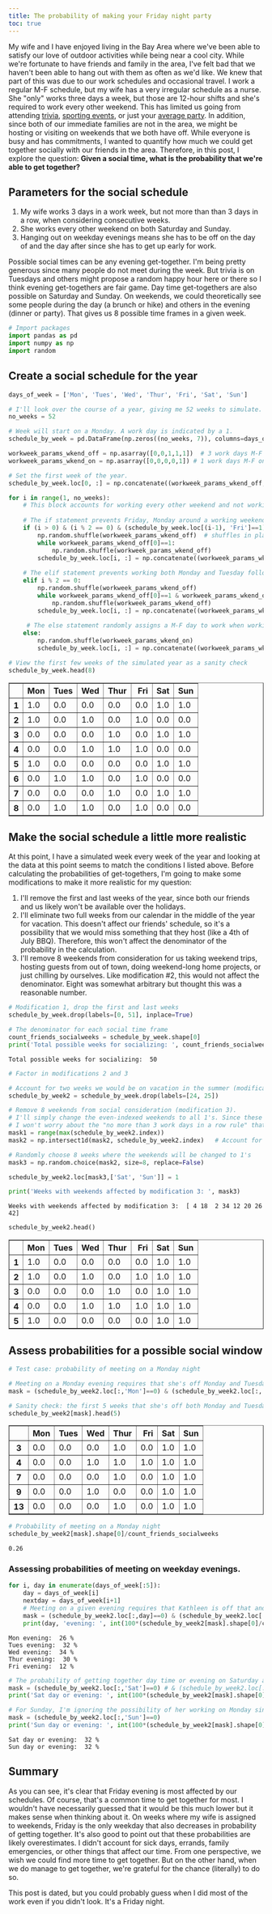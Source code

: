 ```yaml
---
title: The probability of making your Friday night party
toc: true
---
```


My wife and I have enjoyed living in the Bay Area where we've been able to satisfy our love of outdoor activities while being near a cool city. While we're fortunate to have friends and family in the area, I've felt bad that we haven't been able to hang out with them as often as we'd like. We knew that part of this was due to our work schedules and occasional travel. I work a regular M-F schedule, but my wife has a very irregular schedule as a nurse. She "only" works three days a week, but those are 12-hour shifts and she's required to work every other weekend. This has limited us going from attending [trivia](https://www.yieldandpause.com/trivia/), [sporting events](https://www.nhl.com/sharks), or just your [average party](https://media.giphy.com/media/wAxlCmeX1ri1y/giphy.gif). In addition, since both of our immediate families are not in the area, we might be hosting or visiting on weekends that we both have off. While everyone is busy and has commitments, I wanted to quantify how much we could get together socially with our friends in the area. Therefore, in this post, I explore the question: **Given a social time, what is the probability that we're able to get together?**

## Parameters for the social schedule

1. My wife works 3 days in a work week, but not more than than 3 days in a row, when considering consecutive weeks.
2. She works every other weekend on both Saturday and Sunday.
3. Hanging out on weekday evenings means she has to be off on the day of and the day after since she has to get up early for work.

Possible social times can be any evening get-together. I'm being pretty generous since many people do not meet during the week. But trivia is on Tuesdays and others might propose a random happy hour here or there so I think evening get-togethers are fair game. Day time get-togethers are also possible on Saturday and Sunday. On weekends, we could theoretically see some people during the day (a brunch or hike) and others in the evening (dinner or party). That gives us 8 possible time frames in a given week.


```python
# Import packages
import pandas as pd
import numpy as np
import random
```

## Create a social schedule for the year


```python
days_of_week = ['Mon', 'Tues', 'Wed', 'Thur', 'Fri', 'Sat', 'Sun']
```


```python
# I'll look over the course of a year, giving me 52 weeks to simulate.
no_weeks = 52

# Week will start on a Monday. A work day is indicated by a 1.
schedule_by_week = pd.DataFrame(np.zeros((no_weeks, 7)), columns=days_of_week)

workweek_params_wkend_off = np.asarray([0,0,1,1,1])  # 3 work days M-F on weekends she has off
workweek_params_wkend_on = np.asarray([0,0,0,0,1]) # 1 work days M-F on weekends she has on

# Set the first week of the year.
schedule_by_week.loc[0, :] = np.concatenate((workweek_params_wkend_off, np.asarray([0,0])))

for i in range(1, no_weeks):
    # This block accounts for working every other weekend and not working >3 days in a row
    
    # The if statement prevents Friday, Monday around a working weekend
    if (i > 0) & (i % 2 == 0) & (schedule_by_week.loc[(i-1), 'Fri']==1):
        np.random.shuffle(workweek_params_wkend_off)  # shuffles in place
        while workweek_params_wkend_off[0]==1:
            np.random.shuffle(workweek_params_wkend_off) 
        schedule_by_week.loc[i, :] = np.concatenate((workweek_params_wkend_off, np.asarray([0,0])))
    
    # The elif statement prevents working both Monday and Tuesday following a working weekend
    elif i % 2 == 0:
        np.random.shuffle(workweek_params_wkend_off) 
        while workweek_params_wkend_off[0]==1 & workweek_params_wkend_off[1]==1:
            np.random.shuffle(workweek_params_wkend_off) 
        schedule_by_week.loc[i, :] = np.concatenate((workweek_params_wkend_off, np.asarray([0,0])))
    
     # The else statement randomly assigns a M-F day to work when working on the weekend
    else: 
        np.random.shuffle(workweek_params_wkend_on)
        schedule_by_week.loc[i, :] = np.concatenate((workweek_params_wkend_on, np.asarray([1,1])))
```


```python
# View the first few weeks of the simulated year as a sanity check
schedule_by_week.head(8)
```




<div>
<style scoped>
    .dataframe tbody tr th:only-of-type {
        vertical-align: middle;
    }

    .dataframe tbody tr th {
        vertical-align: top;
    }

    .dataframe thead th {
        text-align: right;
    }
</style>
<table border="1" class="dataframe">
  <thead>
    <tr style="text-align: right;">
      <th></th>
      <th>Mon</th>
      <th>Tues</th>
      <th>Wed</th>
      <th>Thur</th>
      <th>Fri</th>
      <th>Sat</th>
      <th>Sun</th>
    </tr>
  </thead>
  <tbody>
    <tr>
      <th>1</th>
      <td>1.0</td>
      <td>0.0</td>
      <td>0.0</td>
      <td>0.0</td>
      <td>0.0</td>
      <td>1.0</td>
      <td>1.0</td>
    </tr>
    <tr>
      <th>2</th>
      <td>1.0</td>
      <td>0.0</td>
      <td>1.0</td>
      <td>0.0</td>
      <td>1.0</td>
      <td>0.0</td>
      <td>0.0</td>
    </tr>
    <tr>
      <th>3</th>
      <td>0.0</td>
      <td>0.0</td>
      <td>0.0</td>
      <td>1.0</td>
      <td>0.0</td>
      <td>1.0</td>
      <td>1.0</td>
    </tr>
    <tr>
      <th>4</th>
      <td>0.0</td>
      <td>0.0</td>
      <td>1.0</td>
      <td>1.0</td>
      <td>1.0</td>
      <td>0.0</td>
      <td>0.0</td>
    </tr>
    <tr>
      <th>5</th>
      <td>1.0</td>
      <td>0.0</td>
      <td>0.0</td>
      <td>0.0</td>
      <td>0.0</td>
      <td>1.0</td>
      <td>1.0</td>
    </tr>
    <tr>
      <th>6</th>
      <td>0.0</td>
      <td>1.0</td>
      <td>1.0</td>
      <td>0.0</td>
      <td>1.0</td>
      <td>0.0</td>
      <td>0.0</td>
    </tr>
    <tr>
      <th>7</th>
      <td>0.0</td>
      <td>0.0</td>
      <td>0.0</td>
      <td>1.0</td>
      <td>0.0</td>
      <td>1.0</td>
      <td>1.0</td>
    </tr>
    <tr>
      <th>8</th>
      <td>0.0</td>
      <td>1.0</td>
      <td>1.0</td>
      <td>0.0</td>
      <td>1.0</td>
      <td>0.0</td>
      <td>0.0</td>
    </tr>
  </tbody>
</table>
</div>



## Make the social schedule a little more realistic

At this point, I have a simulated week every week of the year and looking at the data at this point seems to match the conditions I listed above. Before calculating the probabilities of get-togethers, I'm going to make some modifications to make it more realistic for my question:
1. I'll remove the first and last weeks of the year, since both our friends and us likely won't be available over the holidays.
2. I'll eliminate two full weeks from our calendar in the middle of the year for vacation. This doesn't affect our friends' schedule, so it's a possibility that we would miss something that they host (like a 4th of July BBQ). Therefore, this won't affect the denominator of the probability in the calculation.
3. I'll remove 8 weekends from consideration for us taking weekend trips, hosting guests from out of town, doing weekend-long home  projects, or just chilling by ourselves. Like modification #2, this would not affect the denominator. Eight was somewhat arbitrary but thought this was a reasonable number.


```python
# Modification 1, drop the first and last weeks
schedule_by_week.drop(labels=[0, 51], inplace=True)
```


```python
# The denominator for each social time frame
count_friends_socialweeks = schedule_by_week.shape[0]
print('Total possible weeks for socializing: ', count_friends_socialweeks)
```

    Total possible weeks for socializing:  50



```python
# Factor in modifications 2 and 3 
```


```python
# Account for two weeks we would be on vacation in the summer (modification 2)
schedule_by_week2 = schedule_by_week.drop(labels=[24, 25]) 
```


```python
# Remove 8 weekends from social consideration (modification 3).
# I'll simply change the even-indexed weekends to all 1's. Since these aren't work days per se,
# I won't worry about the "no more than 3 work days in a row rule" that I listed at the beginning.
mask1 = range(max(schedule_by_week2.index))
mask2 = np.intersect1d(mask2, schedule_by_week2.index)   # Account for weeks I dropped in mods 1 and 2

# Randomly choose 8 weeks where the weekends will be changed to 1's
mask3 = np.random.choice(mask2, size=8, replace=False)

schedule_by_week2.loc[mask3,['Sat', 'Sun']] = 1
```


```python
print('Weeks with weekends affected by modification 3: ', mask3)
```

    Weeks with weekends affected by modification 3:  [ 4 18  2 34 12 20 26 42]



```python
schedule_by_week2.head()
```




<div>
<style scoped>
    .dataframe tbody tr th:only-of-type {
        vertical-align: middle;
    }

    .dataframe tbody tr th {
        vertical-align: top;
    }

    .dataframe thead th {
        text-align: right;
    }
</style>
<table border="1" class="dataframe">
  <thead>
    <tr style="text-align: right;">
      <th></th>
      <th>Mon</th>
      <th>Tues</th>
      <th>Wed</th>
      <th>Thur</th>
      <th>Fri</th>
      <th>Sat</th>
      <th>Sun</th>
    </tr>
  </thead>
  <tbody>
    <tr>
      <th>1</th>
      <td>1.0</td>
      <td>0.0</td>
      <td>0.0</td>
      <td>0.0</td>
      <td>0.0</td>
      <td>1.0</td>
      <td>1.0</td>
    </tr>
    <tr>
      <th>2</th>
      <td>1.0</td>
      <td>0.0</td>
      <td>1.0</td>
      <td>0.0</td>
      <td>1.0</td>
      <td>1.0</td>
      <td>1.0</td>
    </tr>
    <tr>
      <th>3</th>
      <td>0.0</td>
      <td>0.0</td>
      <td>0.0</td>
      <td>1.0</td>
      <td>0.0</td>
      <td>1.0</td>
      <td>1.0</td>
    </tr>
    <tr>
      <th>4</th>
      <td>0.0</td>
      <td>0.0</td>
      <td>1.0</td>
      <td>1.0</td>
      <td>1.0</td>
      <td>1.0</td>
      <td>1.0</td>
    </tr>
    <tr>
      <th>5</th>
      <td>1.0</td>
      <td>0.0</td>
      <td>0.0</td>
      <td>0.0</td>
      <td>0.0</td>
      <td>1.0</td>
      <td>1.0</td>
    </tr>
  </tbody>
</table>
</div>



## Assess probabilities for a possible social window


```python
# Test case: probability of meeting on a Monday night

# Meeting on a Monday evening requires that she's off Monday and Tuesday.
mask = (schedule_by_week2.loc[:,'Mon']==0) & (schedule_by_week2.loc[:,'Tues']==0)
```


```python
# Sanity check: the first 5 weeks that she's off both Monday and Tuesday
schedule_by_week2[mask].head(5)
```




<div>
<style scoped>
    .dataframe tbody tr th:only-of-type {
        vertical-align: middle;
    }

    .dataframe tbody tr th {
        vertical-align: top;
    }

    .dataframe thead th {
        text-align: right;
    }
</style>
<table border="1" class="dataframe">
  <thead>
    <tr style="text-align: right;">
      <th></th>
      <th>Mon</th>
      <th>Tues</th>
      <th>Wed</th>
      <th>Thur</th>
      <th>Fri</th>
      <th>Sat</th>
      <th>Sun</th>
    </tr>
  </thead>
  <tbody>
    <tr>
      <th>3</th>
      <td>0.0</td>
      <td>0.0</td>
      <td>0.0</td>
      <td>1.0</td>
      <td>0.0</td>
      <td>1.0</td>
      <td>1.0</td>
    </tr>
    <tr>
      <th>4</th>
      <td>0.0</td>
      <td>0.0</td>
      <td>1.0</td>
      <td>1.0</td>
      <td>1.0</td>
      <td>1.0</td>
      <td>1.0</td>
    </tr>
    <tr>
      <th>7</th>
      <td>0.0</td>
      <td>0.0</td>
      <td>0.0</td>
      <td>1.0</td>
      <td>0.0</td>
      <td>1.0</td>
      <td>1.0</td>
    </tr>
    <tr>
      <th>9</th>
      <td>0.0</td>
      <td>0.0</td>
      <td>1.0</td>
      <td>0.0</td>
      <td>0.0</td>
      <td>1.0</td>
      <td>1.0</td>
    </tr>
    <tr>
      <th>13</th>
      <td>0.0</td>
      <td>0.0</td>
      <td>0.0</td>
      <td>1.0</td>
      <td>0.0</td>
      <td>1.0</td>
      <td>1.0</td>
    </tr>
  </tbody>
</table>
</div>




```python
# Probability of meeting on a Monday night
schedule_by_week2[mask].shape[0]/count_friends_socialweeks
```




    0.26



### Assessing probabilities of meeting on weekday evenings.


```python
for i, day in enumerate(days_of_week[:5]):
    day = days_of_week[i]
    nextday = days_of_week[i+1]
    # Meeting on a given evening requires that Kathleen is off that and the following evening.
    mask = (schedule_by_week2.loc[:,day]==0) & (schedule_by_week2.loc[:,nextday]==0)
    print(day, 'evening: ', int(100*(schedule_by_week2[mask].shape[0]/count_friends_socialweeks)), '%')
```

    Mon evening:  26 %
    Tues evening:  32 %
    Wed evening:  34 %
    Thur evening:  30 %
    Fri evening:  12 %



```python
# The probability of getting together day time or evening on Saturday are the same since being off on a Saturday means also being off on a Sunday.
mask = (schedule_by_week2.loc[:,'Sat']==0) # & (schedule_by_week2.loc[:,'Sun']==0)
print('Sat day or evening: ', int(100*(schedule_by_week2[mask].shape[0]/count_friends_socialweeks)), '%')

# For Sunday, I'm ignoring the possibility of her working on Monday since a Sunday get-together will likely end before 9 pm anyway.
mask = (schedule_by_week2.loc[:,'Sun']==0)
print('Sun day or evening: ', int(100*(schedule_by_week2[mask].shape[0]/count_friends_socialweeks)), '%')
```

    Sat day or evening:  32 %
    Sun day or evening:  32 %


## Summary

As you can see, it's clear that Friday evening is most affected by our schedules. Of course, that's a common time to get together for most. I wouldn't have necessarily guessed that it would be this much lower but it makes sense when thinking about it. On weeks where my wife is assigned to weekends, Friday is the only weekday that also decreases in probability of getting together. It's also good to point out that these probabilities are likely overestimates. I didn't account for sick days, errands, family emergencies, or other things that affect our time. From one perspective, we wish we could find more time to get together. But on the other hand, when we do manage to get together, we're grateful for the chance (literally) to do so.

This post is dated, but you could probably guess when I did most of the work even if you didn't look. It's a Friday night.
